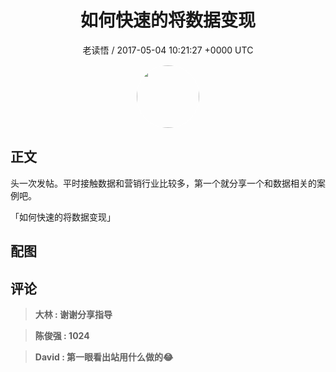 <h1 align="center">如何快速的将数据变现</h1>
<p align="center">
    <a>老读悟 / 2017-05-04 10:21:27 &#43;0000 UTC</a>
</p>

<div align="center">
    <img src="https://images.zsxq.com/FgoqT90lvOjrtXqRdrtIx-oXkBDm?e=1590940799&amp;token=kIxbL07-8jAj8w1n4s9zv64FuZZNEATmlU_Vm6zD:ehx6pJfFI-vmVUCd-rBh_YAML8I=" width="100" height="100" style="border:1px solid;border-radius:50%; color:#ffffff"/>
</div>

## 正文

<div>
 

头一次发帖。平时接触数据和营销行业比较多，第一个就分享一个和数据相关的案例吧。

「如何快速的将数据变现」
</div>

## 配图
<div class="image" align="center">

</div>

## 评论

<div align="left">
<div>

<blockquote >
<span> <strong>大林 : 谢谢分享指导 </strong></span>
</blockquote>

<blockquote >
<span> <strong>陈俊强 : 1024 </strong></span>
</blockquote>

<blockquote >
<span> <strong>David : 第一眼看出站用什么做的😂 </strong></span>
</blockquote>

</div>
</div>